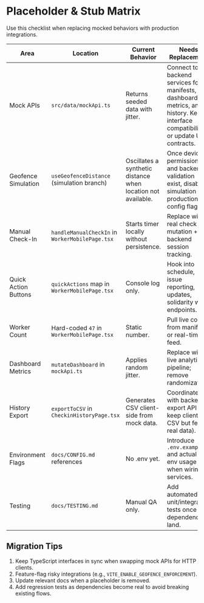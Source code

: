 # Placeholder & Stub Matrix

Use this checklist when replacing mocked behaviors with production integrations.

| Area | Location | Current Behavior | Needs Replacement |
|------|----------|------------------|-------------------|
| Mock APIs | `src/data/mockApi.ts` | Returns seeded data with jitter. | Connect to backend services for manifests, dashboard metrics, and history. Keep interface compatibility or update UI contracts. |
| Geofence Simulation | `useGeofenceDistance` (simulation branch) | Oscillates a synthetic distance when location not available. | Once device permissions and backend validation exist, disable simulation in production via config flag. |
| Manual Check-In | `handleManualCheckIn` in `WorkerMobilePage.tsx` | Starts timer locally without persistence. | Replace with real check-in mutation + backend session tracking. |
| Quick Action Buttons | `quickActions` map in `WorkerMobilePage.tsx` | Console log only. | Hook into schedule, issue reporting, updates, solidarity wall endpoints. |
| Worker Count | Hard-coded `47` in `WorkerMobilePage.tsx` | Static number. | Pull live count from manifest or real-time feed. |
| Dashboard Metrics | `mutateDashboard` in `mockApi.ts` | Applies random jitter. | Replace with live analytics pipeline; remove randomization. |
| History Export | `exportToCSV` in `CheckinHistoryPage.tsx` | Generates CSV client-side from mock data. | Coordinate with backend export API (or keep client CSV but fetch real data). |
| Environment Flags | `docs/CONFIG.md` references | No .env yet. | Introduce `.env.example` and actual Vite env usage when wiring to services. |
| Testing | `docs/TESTING.md` | Manual QA only. | Add automated unit/integration tests once real dependencies land. |

## Migration Tips

1. Keep TypeScript interfaces in sync when swapping mock APIs for HTTP clients.
2. Feature-flag risky integrations (e.g., `VITE_ENABLE_GEOFENCE_ENFORCEMENT`).
3. Update relevant docs when a placeholder is removed.
4. Add regression tests as dependencies become real to avoid breaking existing flows.
